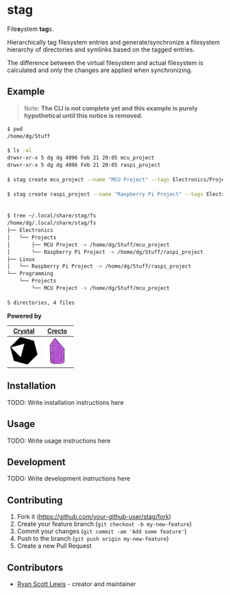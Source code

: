 # stag

File**s**ystem **tag**s.

Hierarchically tag filesystem entries and generate/synchronize a filesystem hierarchy of directories
and symlinks based on the tagged entries.

The difference between the virtual filesystem and actual filesystem is calculated and only the
changes are applied when synchronizing.

## Example

> Note: **The CLI is not complete yet and this example is purely hypothetical until this notice is
> removed.**

```sh
$ pwd
/home/dg/Stuff

$ ls -al
drwxr-xr-x 5 dg dg 4096 Feb 21 20:05 mcu_project
drwxr-xr-x 5 dg dg 4096 Feb 21 20:05 raspi_project

$ stag create mcu_project --name "MCU Project" --tags Electronics/Projects,Programming/Projects

$ stag create raspi_project --name "Raspberry Pi Project" --tags Electronics/Projects,Linux


$ tree ~/.local/share/stag/fs                                                                                                                                                                                                                             Insert zsh 1 master 2020-02-29 10:44 PM
/home/dg/.local/share/stag/fs
├── Electronics
│   └── Projects
│       ├── MCU Project -> /home/dg/Stuff/mcu_project
│       └── Raspberry Pi Project -> /home/dg/Stuff/raspi_project
├── Linux
│   └── Raspberry Pi Project -> /home/dg/Stuff/raspi_project
└── Programming
    └── Projects
        └── MCU Project -> /home/dg/Stuff/mcu_project

5 directories, 4 files
```

**Powered by**

[Crystal](https://crystal-lang.org/) | [Crecto](https://www.crecto.com/)
--- | --- 
![Crystal](https://raw.githubusercontent.com/RyanScottLewis/stag/master/docs/Crystal.png) | ![Crecto](https://raw.githubusercontent.com/RyanScottLewis/stag/master/docs/Crecto.png)

## Installation

TODO: Write installation instructions here

## Usage

TODO: Write usage instructions here

## Development

TODO: Write development instructions here

## Contributing

1. Fork it (<https://github.com/your-github-user/stag/fork>)
2. Create your feature branch (`git checkout -b my-new-feature`)
3. Commit your changes (`git commit -am 'Add some feature'`)
4. Push to the branch (`git push origin my-new-feature`)
5. Create a new Pull Request

## Contributors

- [Ryan Scott Lewis](https://github.com/your-github-user) - creator and maintainer
